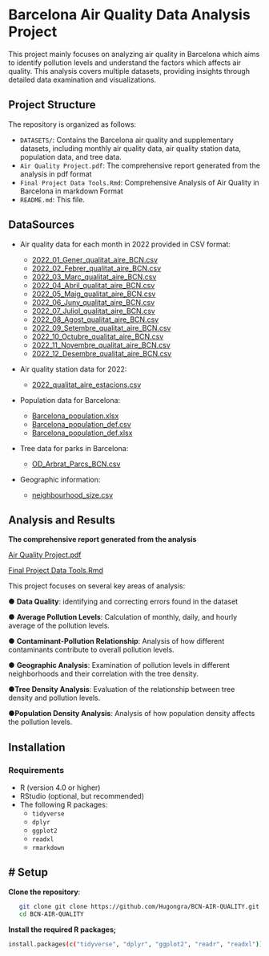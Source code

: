 
#  Barcelona Air Quality Data Analysis Project
 
This project mainly  focuses on analyzing air quality in Barcelona which aims to identify pollution levels and understand the factors which affects air quality. This analysis covers multiple datasets, providing insights through detailed data examination and visualizations.





## Project Structure

The repository is organized as follows:
- `DATASETS/`: Contains the Barcelona air quality and supplementary datasets, including monthly air quality data, air quality station data, population data, and tree data.
- `Air Quality Project.pdf`: The comprehensive report generated from the analysis in pdf format
- `Final Project Data Tools.Rmd`:  Comprehensive Analysis of Air Quality in Barcelona in markdown Format 
- `README.md`: This file.

## DataSources

- Air quality data for each month in 2022 provided in CSV format:
  - [2022_01_Gener_qualitat_aire_BCN.csv](https://github.com/Hugongra/BCN-AIR-QUALITY/blob/main/DATASETS/2022_01_Gener_qualitat_aire_BCN.csv)
  - [2022_02_Febrer_qualitat_aire_BCN.csv](https://github.com/Hugongra/BCN-AIR-QUALITY/blob/main/DATASETS/2022_02_Febrer_qualitat_aire_BCN.csv)
  - [2022_03_Marc_qualitat_aire_BCN.csv](https://github.com/Hugongra/BCN-AIR-QUALITY/blob/main/DATASETS/2022_03_Marc_qualitat_aire_BCN.csv)
  - [2022_04_Abril_qualitat_aire_BCN.csv](https://github.com/Hugongra/BCN-AIR-QUALITY/blob/main/DATASETS/2022_04_Abril_qualitat_aire_BCN.csv)
  - [2022_05_Maig_qualitat_aire_BCN.csv](https://github.com/Hugongra/BCN-AIR-QUALITY/blob/main/DATASETS/2022_05_Maig_qualitat_aire_BCN.csv)
  - [2022_06_Juny_qualitat_aire_BCN.csv](https://github.com/Hugongra/BCN-AIR-QUALITY/blob/main/DATASETS/2022_06_Juny_qualitat_aire_BCN.csv)
  - [2022_07_Juliol_qualitat_aire_BCN.csv](https://github.com/Hugongra/BCN-AIR-QUALITY/blob/main/DATASETS/2022_07_Juliol_qualitat_aire_BCN.csv)
  - [2022_08_Agost_qualitat_aire_BCN.csv](https://github.com/Hugongra/BCN-AIR-QUALITY/blob/main/DATASETS/2022_08_Agost_qualitat_aire_BCN.csv)
  - [2022_09_Setembre_qualitat_aire_BCN.csv](https://github.com/Hugongra/BCN-AIR-QUALITY/blob/main/DATASETS/2022_09_Setembre_qualitat_aire_BCN.csv)
  - [2022_10_Octubre_qualitat_aire_BCN.csv](https://github.com/Hugongra/BCN-AIR-QUALITY/blob/main/DATASETS/2022_10_Octubre_qualitat_aire_BCN.csv)
  - [2022_11_Novembre_qualitat_aire_BCN.csv](https://github.com/Hugongra/BCN-AIR-QUALITY/blob/main/DATASETS/2022_11_Novembre_qualitat_aire_BCN.csv)
  - [2022_12_Desembre_qualitat_aire_BCN.csv](https://github.com/Hugongra/BCN-AIR-QUALITY/blob/main/DATASETS/2022_12_Desembre_qualitat_aire_BCN.csv)

- Air quality station data for 2022:
  - [2022_qualitat_aire_estacions.csv](https://github.com/Hugongra/BCN-AIR-QUALITY/blob/main/DATASETS/2022_qualitat_aire_estacions.csv)

- Population data for Barcelona:
  - [Barcelona_population.xlsx](https://github.com/Hugongra/BCN-AIR-QUALITY/blob/main/DATASETS/Barcelona_population.xlsx)
  - [Barcelona_population_def.csv](https://github.com/Hugongra/BCN-AIR-QUALITY/blob/main/DATASETS/Barcelona_population_def.csv)
  - [Barcelona_population_def.xlsx](https://github.com/Hugongra/BCN-AIR-QUALITY/blob/main/DATASETS/Barcelona_population_def.xlsx)

- Tree data for parks in Barcelona:
  - [OD_Arbrat_Parcs_BCN.csv](https://github.com/Hugongra/BCN-AIR-QUALITY/blob/main/DATASETS/OD_Arbrat_Parcs_BCN.csv)

- Geographic information:
  - [neighbourhood_size.csv](https://github.com/Hugongra/BCN-AIR-QUALITY/blob/main/DATASETS/neighbourhood_size.csv)

## Analysis and Results
**The comprehensive report   generated from the analysis** 

[Air Quality Project.pdf](https://github.com/Hugongra/BCN-AIR-QUALITY/blob/main/Air%20Quality%20Project.pdf)


[Final Project Data Tools.Rmd](https://github.com/Hugongra/BCN-AIR-QUALITY/blob/main/Final%20Project%20Data%20Tools.Rmd)





This project focuses on several key areas of analysis:

 ● **Data Quality**: identifying and correcting  errors found in the dataset
 
● **Average Pollution Levels**: Calculation of monthly, daily, and hourly average  of the  pollution levels.

● **Contaminant-Pollution Relationship**: Analysis of how different contaminants  contribute to overall pollution levels.

● **Geographic Analysis**: Examination of pollution levels in different neighborhoods and their correlation with the  tree density.

●**Tree Density Analysis**: Evaluation of the relationship between tree density and pollution levels.

●**Population Density Analysis**: Analysis of how population density affects the pollution levels.




## Installation

### Requirements
- R (version 4.0 or higher)
- RStudio (optional, but recommended)
- The following R packages:
  - `tidyverse`
  - `dplyr`
  - `ggplot2`
  - `readxl`
  - `rmarkdown`



## # Setup
**Clone the repository**:
```bash
   git clone git clone https://github.com/Hugongra/BCN-AIR-QUALITY.git
   cd BCN-AIR-QUALITY

 ```
**Install the required R packages;**

```bash 
install.packages(c("tidyverse", "dplyr", "ggplot2", "readr", "readxl"))
```
